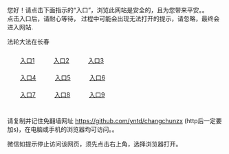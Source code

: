 您好！请点击下面指示的“入口”，浏览此网站是安全的，且为您带来平安。。 <br/>
点击入口后，请耐心等待， 过程中可能会出现无法打开的提示，请忽略，最终会进入网站. </br>

法轮大法在长春<br/>
<div style="padding:10px"><a style="margin:20px" target="_blank" href="https://d31rxx4a2pgjyj.cloudfront.net/2Qpsp?vlfhxs" id="ccLink1" rel="nofollow">入口1</a> <a target="_blank" style="margin:20px" href="https://d2r3n1nn5e4i7q.cloudfront.net/2Qpsp?jrwzpv" id="ccLink2" rel="nofollow">入口2</a> <a style="margin:20px" target="_blank" href="https://d1waguz3k0f6j7.cloudfront.net/2Qpsp?ghtlkkn" id="ccLink3" rel="nofollow">入口3</a></div>

<div style="padding:10px" ><a style="margin:20px" target="_blank" href="https://d31rxx4a2pgjyj.cloudfront.net/2Qpsp?vlfhxs" id="ccLink4" rel="nofollow">入口4</a> <a style="margin:20px" href="https://d2r3n1nn5e4i7q.cloudfront.net/2Qpsp?jrwzpv" target="_blank" id="ccLink5" rel="nofollow">入口5</a> <a style="margin:20px" href="https://d1waguz3k0f6j7.cloudfront.net/2Qpsp?ghtlkkn" target="_blank" id="ccLink6" rel="nofollow">入口6</a></div>

<div style="padding:10px"><a style="margin:20px" target="_blank" href="https://d31rxx4a2pgjyj.cloudfront.net/2Qpsp?vlfhxs" id="ccLink7" rel="nofollow">入口7</a> <a style="margin:20px" href="https://d2r3n1nn5e4i7q.cloudfront.net/2Qpsp?jrwzpv" target="_blank" id="ccLink8" rel="nofollow">入口8</a> <a style="margin:20px" target="_blank" href="https://d1waguz3k0f6j7.cloudfront.net/2Qpsp?ghtlkkn" id="ccLink9" rel="nofollow">入口9</a></div>

<br/>



请复制并记住免翻墙网址 https://github.com/yntd/changchunzx (http后一定要加s)，在电脑或手机的浏览器均可访问。。<br/>

微信如提示停止访问该网页，须先点击右上角，选择浏览器打开。
